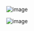![image](https://github.com/larkes-cyber/CryptoReceiverMultiplatform/assets/79082708/1250aa32-4703-45fb-94bb-426f206af207)

![image](https://github.com/larkes-cyber/CryptoReceiverMultiplatform/assets/79082708/7876aba7-3cf6-43a4-bacc-f69b6b08959d)
